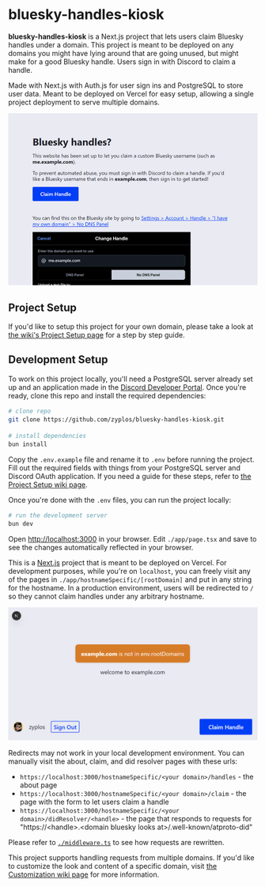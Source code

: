 # bluesky-handles-kiosk

**bluesky-handles-kiosk** is a Next.js project that lets users claim Bluesky handles under a domain. This project is meant to be deployed on any domains you might have lying around that are going unused, but might make for a good Bluesky handle. Users sign in with Discord to claim a handle.

Made with Next.js with Auth.js for user sign ins and PostgreSQL to store user data. Meant to be deployed on Vercel for easy setup, allowing a single project deployment to serve multiple domains.

![about page on the site](./screenshot.png)


## Project Setup

If you'd like to setup this project for your own domain, please take a look at [the wiki's Project Setup page](https://github.com/zyplos/bluesky-handles-kiosk/wiki/Project-Setup) for a step by step guide.


## Development Setup

To work on this project locally, you'll need a PostgreSQL server already set up and an application made in the [Discord Developer Portal](https://discord.com/developers/applications). Once you're ready, clone this repo and install the required dependencies:

```bash
# clone repo
git clone https://github.com/zyplos/bluesky-handles-kiosk.git

# install dependencies
bun install
```

Copy the `.env.example` file and rename it to `.env` before running the project. Fill out the required fields with things from your PostgreSQL server and Discord OAuth application. If you need a guide for these steps, refer to [the Project Setup wiki page](https://github.com/zyplos/bluesky-handles-kiosk/wiki/Project-Setup).

Once you're done with the `.env` files, you can run the project locally:

```bash
# run the development server
bun dev
```

Open [http://localhost:3000](http://localhost:3000) in your browser. Edit `./app/page.tsx` and save to see the changes automatically reflected in your browser.

This is a [Next.js](https://nextjs.org) project that is meant to be deployed on Vercel. For development purposes, while you're on `localhost`, you can freely visit any of the pages in `./app/hostnameSpecific/[rootDomain]` and put in any string for the hostname. In a production environment, users will be redirected to `/` so they cannot claim handles under any arbitrary hostname.

![default landing page for domains](./screenshot-dev.png)

Redirects may not work in your local development environment. You can manually visit the about, claim, and did resolver pages with these urls:

- `https://localhost:3000/hostnameSpecific/<your domain>/handles` - the about page
- `https://localhost:3000/hostnameSpecific/<your domain>/claim` - the page with the form to let users claim a handle
- `https://localhost:3000/hostnameSpecific/<your domain>/didResolver/<handle>` - the page that responds to requests for "https://\<handle>.\<domain bluesky looks at>/.well-known/atproto-did"

Please refer to [`./middleware.ts`](https://github.com/zyplos/bluesky-handles-kiosk/blob/main/middleware.ts) to see how requests are rewritten.

This project supports handling requests from multiple domains. If you'd like to customize the look and content of a specific domain, visit [the Customization wiki page](https://github.com/zyplos/bluesky-handles-kiosk/wiki/Customization) for more information.